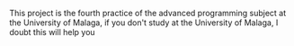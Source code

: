 This project is the fourth practice of the advanced programming subject at the University of Malaga, if you don't study at the University of Malaga, I doubt this will help you

